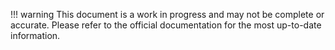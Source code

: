 !!! warning
    This document is a work in progress and may not be complete or accurate. Please refer to the official documentation for the most up-to-date information.